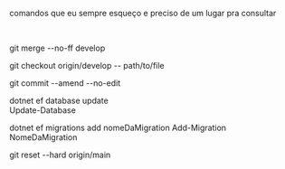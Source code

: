
comandos que eu sempre esqueço e preciso de um lugar pra consultar

</br>

git merge --no-ff  develop

git checkout origin/develop -- path/to/file

git commit --amend --no-edit


dotnet ef database update                           
Update-Database


dotnet ef migrations add  nomeDaMigration
Add-Migration NomeDaMigration



git reset --hard origin/main


